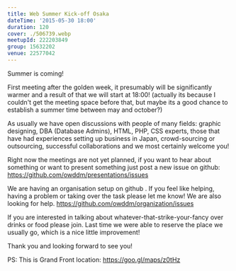 ```yaml
---
title: Web Summer Kick-off Osaka
dateTime: '2015-05-30 18:00'
duration: 120
cover: ./506739.webp
meetupId: 222203849
group: 15632202
venue: 22577042
---
```


Summer is coming!

First meeting after the golden week, it presumably will be significantly warmer and a result of that we will start at 18:00! (actually its because I couldn't get the meeting space before that, but maybe its a good chance to establish a summer time between may and october?)

As usually we have open discussions with people of many fields: graphic designing, DBA (Database Admins), HTML, PHP, CSS experts, those that have had experiences setting up business in Japan, crowd-sourcing or outsourcing, successful collaborations and we most certainly welcome you!

Right now the meetings are not yet planned, if you want to hear about something or want to present something just post a new issue on github: https://github.com/owddm/presentations/issues

We are having an organisation setup on github . If you feel like helping, having a problem or taking over the task please let me know! We are also looking for help. https://github.com/owddm/organization/issues

If you are interested in talking about whatever-that-strike-your-fancy over drinks or food please join. Last time we were able to reserve the place we usually go, which is a nice little improvement!

Thank you and looking forward to see you!

PS: This is Grand Front location: https://goo.gl/maps/z0tHz
